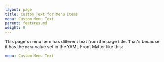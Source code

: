 ```yaml
---
layout: page
title: Custom Text for Menu Items
menu: Custom Menu Text
parent: features.md
weight: 0
---
```


This page's menu item has different text from the page title.  That's because it has the ```menu``` value set in the YAML Front Matter like this:

```yaml
menu: Custom Menu Text
```
